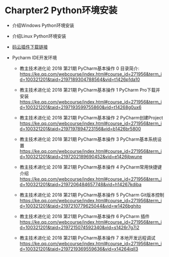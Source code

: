 # Charpter2 Python环境安装

* 介绍Windows Python环境安装
* 介绍Linux Python环境安装
* [码云插件下载链接](https://gitee.com/qytanggit/Python_Basic/raw/master/Charpter2_Python%E7%8E%AF%E5%A2%83%E5%AE%89%E8%A3%85/intellij-gitosc-2018.1.0.zip)
* Pycharm IDE开发环境

    - 教主技术进化论 2018 第21期 PyCharm基本操作 0 目录简介:
    https://ke.qq.com/webcourse/index.html#course_id=271956&term_id=100321201&taid=2197189304788564&vid=t1426p1da10

    - 教主技术进化论 2018 第21期 PyCharm基本操作 1 PyCharm Pro下载并安装
    https://ke.qq.com/webcourse/index.html#course_id=271956&term_id=100321201&taid=2197193599755860&vid=t14268g0ux6

    - 教主技术进化论 2018 第21期 PyCharm基本操作 2 PyCharm创建Project
    https://ke.qq.com/webcourse/index.html#course_id=271956&term_id=100321201&taid=2197197894723156&vid=b1426br5800

    - 教主技术进化论 2018 第21期 PyCharm基本操作 3 PyCharm基本系统设置
    https://ke.qq.com/webcourse/index.html#course_id=271956&term_id=100321201&taid=2197202189690452&vid=e1426jbwune

    - 教主技术进化论 2018 第21期 PyCharm基本操作 4 PyCharm常用快捷键介绍
    https://ke.qq.com/webcourse/index.html#course_id=271956&term_id=100321201&taid=2197206484657748&vid=h14267kdiba

    - 教主技术进化论 2018 第21期 PyCharm基本操作 5 PyCharm Git版本控制
    https://ke.qq.com/webcourse/index.html#course_id=271956&term_id=100321201&taid=2197210779625044&vid=w1426bghito

    - 教主技术进化论 2018 第21期 PyCharm基本操作 6 PyCharm 插件
    https://ke.qq.com/webcourse/index.html#course_id=271956&term_id=100321201&taid=2197215074592340&vid=s1426r7g7i2

    - 教主技术进化论 2018 第21期 PyCharm基本操作 7 本地开发远程调试
    https://ke.qq.com/webcourse/index.html#course_id=271956&term_id=100321201&taid=2197219369559636&vid=x14264iqll3

